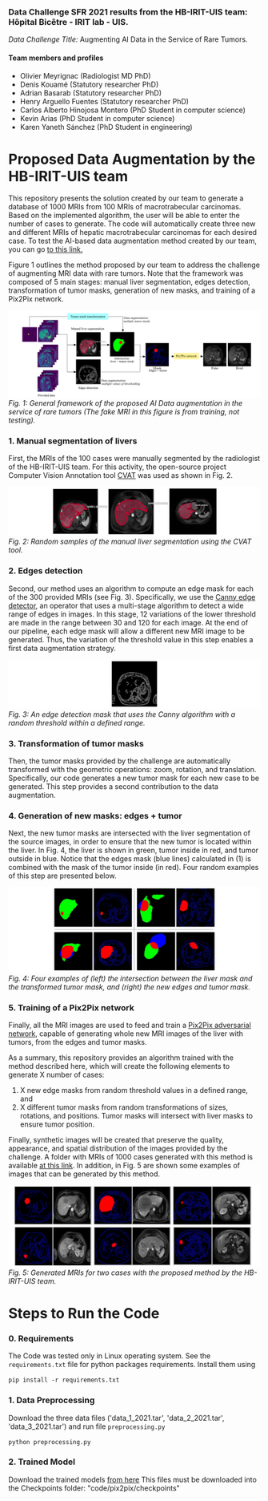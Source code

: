 ### Data Challenge SFR 2021 results from the **HB-IRIT-UIS team:** Hôpital Bicêtre - IRIT lab - UIS.

*Data Challenge Title:* Augmenting AI Data in the Service of Rare Tumors.

#### Team members and profiles
- Olivier Meyrignac (Radiologist MD PhD)
- Denis Kouamé (Statutory researcher PhD)
- Adrian Basarab (Statutory researcher PhD)
- Henry Arguello Fuentes (Statutory researcher PhD)
- Carlos Alberto Hinojosa Montero (PhD Student in computer science)
- Kevin Arias (PhD Student in computer science)
- Karen Yaneth Sánchez (PhD Student in engineering)

# Proposed Data Augmentation by the HB-IRIT-UIS team

This repository presents the solution created by our team to generate a database of 1000 MRIs from 100 MRIs of macrotrabecular carcinomas.
Based on the implemented algorithm, the user will be able to enter the number of cases to generate. The code will automatically create three new and different MRIs of hepatic macrotrabecular carcinomas for each desired case. To test the AI-based data augmentation method created by our team, you can go [to this link.]()



Figure 1 outlines the method proposed by our team to address the challenge of augmenting MRI data with rare tumors.
Note that the framework was composed of 5 main stages: manual liver segmentation, edges detection, transformation of tumor masks, generation of new masks, and training of a Pix2Pix network.

![framework](figs/framework.png)
*Fig. 1: General framework of the proposed AI Data augmentation in the service of rare tumors (The fake MRI in this figure is from training, not testing).*

### 1. Manual segmentation of livers

First, the MRIs of the 100 cases were manually segmented by the radiologist of the HB-IRIT-UIS team. For this activity, the open-source project Computer Vision Annotation tool [CVAT](https://cvat.org/auth/login) was used as shown in Fig. 2.

![fig2](figs/FIG2_livers.png)
*Fig. 2: Random samples of the manual liver segmentation using the CVAT tool.*

### 2. Edges detection

Second, our method uses an algorithm to compute an edge mask for each of the 300 provided MRIs (see Fig. 3). Specifically, we use the [Canny edge detector](https://github.com/csbanon/canny-edge-detector), an operator that uses a multi-stage algorithm to detect a wide range of edges in images. In this stage, 12 variations of the lower threshold are made in the range between 30 and 120 for each image. At the end of our pipeline, each edge mask will allow a different new MRI image to be generated. Thus, the variation of the threshold value in this step enables a first data augmentation strategy.

![edges](figs/edges.png)
*Fig. 3: An edge detection mask that uses the Canny algorithm with a random threshold within a defined range.*

### 3. Transformation of tumor masks

Then, the tumor masks provided by the challenge are automatically transformed with the geometric operations: zoom, rotation, and translation. Specifically, our code generates a new tumor mask for each new case to be generated. This step provides a second contribution to the data augmentation.

### 4. Generation of new masks: edges + tumor

Next, the new tumor masks are intersected with the liver segmentation of the source images, in order to ensure that the new tumor is located within the liver. In Fig. 4, the liver is shown in green, tumor inside in red, and tumor outside in blue. Notice that the edges mask (blue lines) calculated in (1) is combined with the mask of the tumor inside (in red). Four random examples of this step are presented below.

![fig1](figs/FIG1.png)
*Fig. 4: Four examples of (left) the intersection between the liver mask and the transformed tumor mask, and (right) the new edges and tumor mask.*

### 5. Training of a Pix2Pix network

Finally, all the MRI images are used to feed and train a [Pix2Pix adversarial network](https://arxiv.org/abs/1611.07004), capable of generating whole new MRI images of the liver with tumors, from the edges and tumor masks.

As a summary, this repository provides an algorithm trained with the method described here, which will create the following elements to generate X number of cases:
1) X new edge masks from random threshold values in a defined range, and
2) X different tumor masks from random transformations of sizes, rotations, and positions.
Tumor masks will intersect with liver masks to ensure tumor position. 

Finally, synthetic images will be created that preserve the quality, appearance, and spatial distribution of the images provided by the challenge. A folder with MRIs of 1000 cases generated with this method is available [at this link](https://drive.google.com/drive/folders/1LdoqQgOTkG80Nyf8VRmCnC6DbBg9-pNY?usp=sharing). In addition, in Fig. 5 are shown some examples of images that can be generated by this method.

![fig5](figs/FIG5.png)
*Fig. 5: Generated MRIs for two cases with the proposed method by the HB-IRIT-UIS team.*

# Steps to Run the Code
### 0. Requirements
The Code was tested only in Linux operating system. See the `requirements.txt` file for python packages requirements. Install them using
```
pip install -r requirements.txt
```
### 1. Data Preprocessing
Download the three data files ('data_1_2021.tar', 'data_2_2021.tar', 'data_3_2021.tar') and run file `preprocessing.py`
```
python preprocessing.py
```
### 2. Trained Model

Download the trained models [from here](https://drive.google.com/drive/folders/1661I8jEImgGFBU-ofclQQGq_C7p-UPql?usp=sharing) 
This files must be downloaded into the Checkpoints folder: "code/pix2pix/checkpoints"
